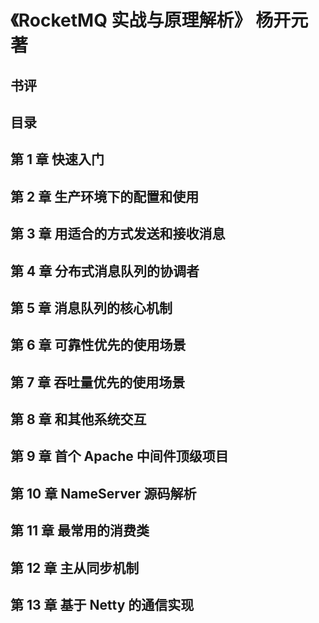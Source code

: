 # 《RocketMQ 实战与原理解析》 杨开元 著

## 书评

## 目录

## 第 1 章 快速入门
## 第 2 章 生产环境下的配置和使用
## 第 3 章 用适合的方式发送和接收消息
## 第 4 章 分布式消息队列的协调者
## 第 5 章 消息队列的核心机制
## 第 6 章 可靠性优先的使用场景
## 第 7 章 吞吐量优先的使用场景
## 第 8 章 和其他系统交互
## 第 9 章 首个 Apache 中间件顶级项目
## 第 10 章 NameServer 源码解析
## 第 11 章 最常用的消费类
## 第 12 章 主从同步机制
## 第 13 章 基于 Netty 的通信实现